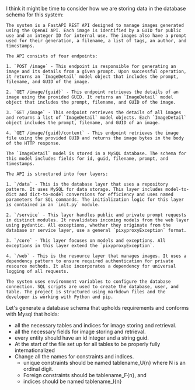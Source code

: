 I think it might be time to consider how we are storing data in the database schema for this system:
```
The system is a FastAPI REST API designed to manage images generated using the OpenAI API. Each image is identified by a GUID for public use and an integer ID for internal use. The images also have a prompt used for their generation, a filename, a list of tags, an author, and timestamps.

The API consists of four endpoints:

1. `POST /image` - This endpoint is responsible for generating an image and its details from a given prompt. Upon successful operation, it returns an `ImageDetail` model object that includes the prompt, filename, and GUID of the image.

2. `GET /image/{guid}` - This endpoint retrieves the details of an image using the provided GUID. It returns an `ImageDetail` model object that includes the prompt, filename, and GUID of the image.

3. `GET /image` - This endpoint retrieves the details of all images and returns a list of `ImageDetail` model objects. Each `ImageDetail` object includes the prompt, filename, and GUID of an image.

4. `GET /image/{guid}/content` - This endpoint retrieves the image file using the provided GUID and returns the image bytes in the body of the HTTP response.

The `ImageDetail` model is stored in a MySQL database. The schema for this model includes fields for id, guid, filename, prompt, and timestamps.

The API is structured into four layers:

1. `/data` - This is the database layer that uses a repository pattern. It uses MySQL for data storage. This layer includes model-to-dict and dict-to-model conversions for efficiency and uses named parameters for SQL commands. The initialization logic for this layer is contained in an `init.py` module.

2. `/service` - This layer handles public and private prompt requests in distinct modules. It revalidates incoming models from the web layer using pydantic. All exceptions, whether they originate from the database or service layer, use a general `pixyproxyException` format.

3. `/core` - This layer focuses on models and exceptions. All exceptions in this layer extend the `pixyproxyException`.

4. `/web` - This is the resource layer that manages images. It uses a dependency pattern to ensure required authentication for private resource methods. It also incorporates a dependency for universal logging of all requests.

The system uses environment variables to configure the database connection. SQL scripts are used to create the database, user, and table. The project is structured using markdown files and the developer is working with Python and pip.
```
Let's generate a database schema that upholds requirements and conforms with Mysql that holds:
- all the necessary tables and indices for image storing and retrieval.
- all the necessary fields for image storing and retrieval.
- every entity should have an id integer and a string guid. 
- At the start of the file set up for all tables to be properly fully internationalized
- Change all the names for constraints and indices.  
  - unique constraints should be named tablename_U{n} where N is an ordinal digit.  
  - Foreign constraints should be tablename_F{n}, and
  - indices should be named tablename_I{n} 

